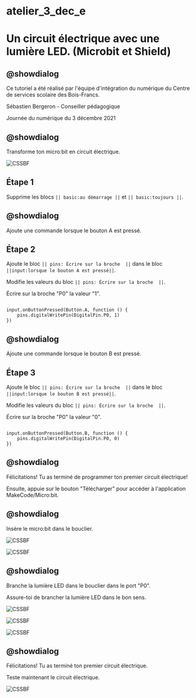 # atelier_3_dec_e

# Un circuit électrique avec une lumière LED. (Microbit et Shield)

## @showdialog 

Ce tutoriel a été réalisé par l'équipe d'intégration du numérique du Centre de services scolaire des Bois-Francs. 

Sébastien Bergeron - Conseiller pédagogique 

Journée du numérique du 3 décembre 2021

## @showdialog 

Transforme ton micro:bit en circuit électrique. 
 
![CSSBF](https://github.com/sbergeroncp/mon-makecode/blob/master/atelier_c_7.jpg?raw=true) 

## Étape 1 

Supprime les blocs ``|| basic:au démarrage ||`` et ``|| basic:toujours ||``. 


## @showdialog 

Ajoute une commande lorsque le bouton A est pressé. 

## Étape 2 

 Ajoute le bloc ``|| pins: Écrire sur la broche  ||`` dans le bloc ``||input:lorsque le bouton A est pressé||``. 
 
Modifie les valeurs du bloc ``|| pins: Écrire sur la broche  ||``.

Écrire sur la broche "P0" la valeur "1".
 

```blocks 

input.onButtonPressed(Button.A, function () {
    pins.digitalWritePin(DigitalPin.P0, 1)
})

``` 

## @showdialog 

Ajoute une commande lorsque le bouton B est pressé.   

## Étape 3 
 
Ajoute le bloc ``|| pins: Écrire sur la broche  ||`` dans le bloc ``||input:lorsque le bouton B est pressé||``. 
 
Modifie les valeurs du bloc ``|| pins: Écrire sur la broche  ||``.

Écrire sur la broche "P0" la valeur "0".
 
```blocks 

input.onButtonPressed(Button.B, function () {
    pins.digitalWritePin(DigitalPin.P0, 0)
})

``` 

## @showdialog 

Félicitations! Tu as terminé de programmer ton premier circuit électrique! 

Ensuite, appuie sur le bouton "Télécharger" pour accéder à l'application MakeCode/Micro:bit.

## @showdialog 

Insère le micro:bit dans le bouclier.

![CSSBF](https://github.com/sbergeroncp/mon-makecode/blob/master/atelier_c_1.jpg?raw=true) 

![CSSBF](https://github.com/sbergeroncp/mon-makecode/blob/master/atelier_c_2.jpg?raw=true) 

## @showdialog 

Branche la lumière LED dans le bouclier dans le port "P0".

Assure-toi de brancher la lumière LED dans le bon sens.

![CSSBF](https://github.com/sbergeroncp/mon-makecode/blob/master/atelier_c_3.jpg?raw=true) 

![CSSBF](https://github.com/sbergeroncp/mon-makecode/blob/master/atelier_c_4.jpg?raw=true) 

![CSSBF](https://github.com/sbergeroncp/mon-makecode/blob/master/atelier_c_5.jpg?raw=true) 

## @showdialog 

Félicitations! Tu as terminé ton premier circuit électrique.

Teste maintenant le circuit électrique.

![CSSBF](https://github.com/sbergeroncp/mon-makecode/blob/master/atelier_c_6.jpg?raw=true)  